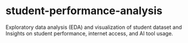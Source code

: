 # student-performance-analysis
Exploratory data analysis (EDA) and visualization of student dataset and Insights on student performance, internet access, and AI tool usage.
